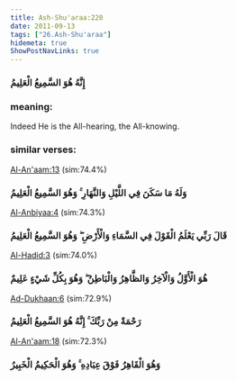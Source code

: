 ```yaml
---
title: Ash-Shu'araa:220
date: 2011-09-13
tags: ["26.Ash-Shu'araa"]
hidemeta: true 
ShowPostNavLinks: true 
---
```

### إِنَّهُ هُوَ السَّمِيعُ الْعَلِيمُ
### meaning: 
Indeed He is the All-hearing, the All-knowing.
### similar verses: 

[Al-An'aam:13](/6/13) (sim:74.4%)

### وَلَهُ مَا سَكَنَ فِي اللَّيْلِ وَالنَّهَارِ ۚ وَهُوَ السَّمِيعُ الْعَلِيمُ

[Al-Anbiyaa:4](/21/4) (sim:74.3%)

### قَالَ رَبِّي يَعْلَمُ الْقَوْلَ فِي السَّمَاءِ وَالْأَرْضِ ۖ وَهُوَ السَّمِيعُ الْعَلِيمُ

[Al-Hadid:3](/57/3) (sim:74.0%)

### هُوَ الْأَوَّلُ وَالْآخِرُ وَالظَّاهِرُ وَالْبَاطِنُ ۖ وَهُوَ بِكُلِّ شَيْءٍ عَلِيمٌ

[Ad-Dukhaan:6](/44/6) (sim:72.9%)

### رَحْمَةً مِنْ رَبِّكَ ۚ إِنَّهُ هُوَ السَّمِيعُ الْعَلِيمُ

[Al-An'aam:18](/6/18) (sim:72.3%)

### وَهُوَ الْقَاهِرُ فَوْقَ عِبَادِهِ ۚ وَهُوَ الْحَكِيمُ الْخَبِيرُ
